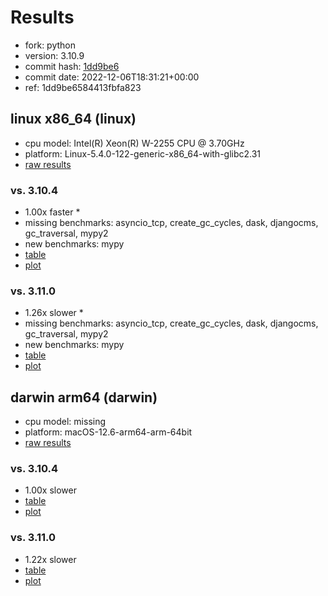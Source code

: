 # Results

- fork: python
- version: 3.10.9
- commit hash: [1dd9be6](https://github.com/python/cpython/commit/1dd9be6)
- commit date: 2022-12-06T18:31:21+00:00
- ref: 1dd9be6584413fbfa823

## linux x86_64 (linux)

- cpu model: Intel(R) Xeon(R) W-2255 CPU @ 3.70GHz
- platform: Linux-5.4.0-122-generic-x86_64-with-glibc2.31
- [raw results](bm-20221206-linux-x86_64-python-1dd9be6584413fbfa823-3.10.9-1dd9be6.json)

### vs. 3.10.4

- 1.00x faster \*
- missing benchmarks: asyncio_tcp, create_gc_cycles, dask, djangocms, gc_traversal, mypy2
- new benchmarks: mypy
- [table](bm-20221206-linux-x86_64-python-1dd9be6584413fbfa823-3.10.9-1dd9be6-vs-3.10.4.md)
- [plot](bm-20221206-linux-x86_64-python-1dd9be6584413fbfa823-3.10.9-1dd9be6-vs-3.10.4.png)

### vs. 3.11.0

- 1.26x slower \*
- missing benchmarks: asyncio_tcp, create_gc_cycles, dask, djangocms, gc_traversal, mypy2
- new benchmarks: mypy
- [table](bm-20221206-linux-x86_64-python-1dd9be6584413fbfa823-3.10.9-1dd9be6-vs-3.11.0.md)
- [plot](bm-20221206-linux-x86_64-python-1dd9be6584413fbfa823-3.10.9-1dd9be6-vs-3.11.0.png)

## darwin arm64 (darwin)

- cpu model: missing
- platform: macOS-12.6-arm64-arm-64bit
- [raw results](bm-20221206-darwin-arm64-python-1dd9be6584413fbfa823-3.10.9-1dd9be6.json)

### vs. 3.10.4

- 1.00x slower
- [table](bm-20221206-darwin-arm64-python-1dd9be6584413fbfa823-3.10.9-1dd9be6-vs-3.10.4.md)
- [plot](bm-20221206-darwin-arm64-python-1dd9be6584413fbfa823-3.10.9-1dd9be6-vs-3.10.4.png)

### vs. 3.11.0

- 1.22x slower
- [table](bm-20221206-darwin-arm64-python-1dd9be6584413fbfa823-3.10.9-1dd9be6-vs-3.11.0.md)
- [plot](bm-20221206-darwin-arm64-python-1dd9be6584413fbfa823-3.10.9-1dd9be6-vs-3.11.0.png)

